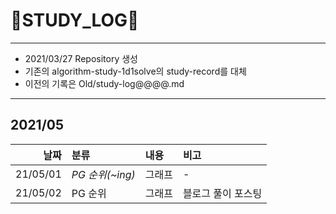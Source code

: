 # 📜STUDY_LOG📜
---
- 2021/03/27 Repository 생성
- 기존의 algorithm-study-1d1solve의 study-record를 대체
- 이전의 기록은 Old/study-log@@@@.md
---

## 2021/05

<div markdown="1">

|날짜|분류|내용|비고|
|----:|:----|:----|:----|
|21/05/01|*PG 순위(~ing)*| 그래프 | - |
|21/05/02|PG 순위| 그래프 | 블로그 풀이 포스팅 |
</div>
